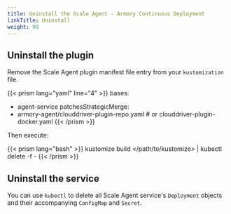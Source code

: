 ```yaml
---
title: Uninstall the Scale Agent - Armory Continuous Deployment
linkTitle: Uninstall
weight: 99
---
```


## Uninstall the plugin

Remove the Scale Agent plugin manifest file entry from your `kustomization` file.

{{< prism lang="yaml" line="4" >}}
bases:
  - agent-service
patchesStrategicMerge:
  - armory-agent/clouddriver-plugin-repo.yaml # or clouddriver-plugin-docker.yaml
{{< /prism >}}

Then execute:

{{< prism lang="bash" >}}
 kustomize build </path/to/kustomize> | kubectl delete -f -
{{< /prism >}}

## Uninstall the service

You can use `kubectl` to delete all Scale Agent service's `Deployment` objects and their accompanying `ConfigMap` and `Secret`.